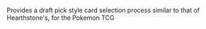 Provides a draft pick style card selection process similar to that of Hearthstone's, for the Pokemon TCG
